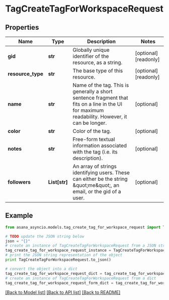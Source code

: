 # TagCreateTagForWorkspaceRequest


## Properties

Name | Type | Description | Notes
------------ | ------------- | ------------- | -------------
**gid** | **str** | Globally unique identifier of the resource, as a string. | [optional] [readonly] 
**resource_type** | **str** | The base type of this resource. | [optional] [readonly] 
**name** | **str** | Name of the tag. This is generally a short sentence fragment that fits on a line in the UI for maximum readability. However, it can be longer. | [optional] 
**color** | **str** | Color of the tag. | [optional] 
**notes** | **str** | Free-form textual information associated with the tag (i.e. its description). | [optional] 
**followers** | **List[str]** | An array of strings identifying users. These can either be the string \&quot;me\&quot;, an email, or the gid of a user. | [optional] 

## Example

```python
from asana_asyncio.models.tag_create_tag_for_workspace_request import TagCreateTagForWorkspaceRequest

# TODO update the JSON string below
json = "{}"
# create an instance of TagCreateTagForWorkspaceRequest from a JSON string
tag_create_tag_for_workspace_request_instance = TagCreateTagForWorkspaceRequest.from_json(json)
# print the JSON string representation of the object
print TagCreateTagForWorkspaceRequest.to_json()

# convert the object into a dict
tag_create_tag_for_workspace_request_dict = tag_create_tag_for_workspace_request_instance.to_dict()
# create an instance of TagCreateTagForWorkspaceRequest from a dict
tag_create_tag_for_workspace_request_form_dict = tag_create_tag_for_workspace_request.from_dict(tag_create_tag_for_workspace_request_dict)
```
[[Back to Model list]](../README.md#documentation-for-models) [[Back to API list]](../README.md#documentation-for-api-endpoints) [[Back to README]](../README.md)



